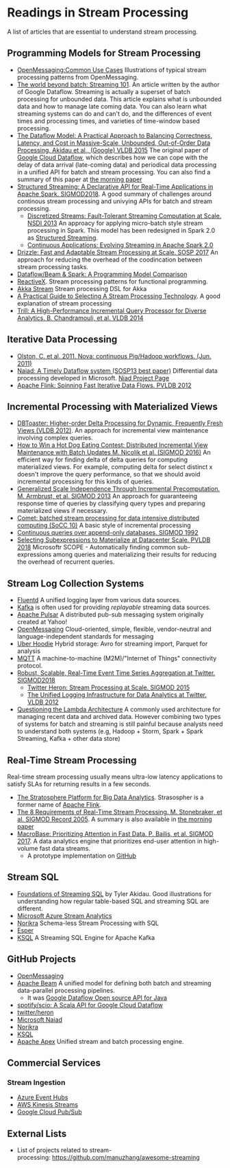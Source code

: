 # Readings in Stream Processing

A list of articles that are essential to understand stream processing.

## Programming Models for Stream Processing 
- [OpenMessaging:Common Use Cases](https://github.com/openmessaging/specification/blob/master/usecase.md) Illustrations of typical stream processing patterns from OpenMessaging.
- [The world beyond batch: Streaming 101](https://www.oreilly.com/ideas/the-world-beyond-batch-streaming-101). An article written by the author of Google Dataflow. Streaming is actually a superset of batch processing for unbounded data. This article explains what is unbounded data and how to manage late coming data. You can also learn what streaming systems can do and can't do, and the differences of event times and processing times, and varieties of time-window based processing. 
- [The Dataflow Model: A Practical Approach to Balancing Correctness, Latency, and Cost in Massive-Scale, Unbounded, Out-of-Order Data Processing. Akidau et al., (Google) VLDB 2015](http://www.vldb.org/pvldb/vol8/p1792-Akidau.pdf) The original paper of [Google Cloud Dataflow](https://cloud.google.com/dataflow/), which describes how we can cope with the delay of data arrival (late-coming data) and periodical data processing in a unified API for batch and stream processing. You can also find a summary of this paper at [the morning paper](https://blog.acolyer.org/2015/08/18/the-dataflow-model-a-practical-approach-to-balancing-correctness-latency-and-cost-in-massive-scale-unbounded-out-of-order-data-processing/)
- [Structured Streaming: A Declarative API for Real-Time Applications in Apache Spark. SIGMOD2018](https://cs.stanford.edu/~matei/papers/2018/sigmod_structured_streaming.pdf). A good summary of challenges around continous stream processing and univying APIs for batch and stream processing. 
  - [Discretized Streams: Fault-Tolerant Streaming Computation at Scale. NSDI 2013](https://people.csail.mit.edu/matei/papers/2013/sosp_spark_streaming.pdf) An approacy for applying micro-batch style stream processing in Spark. This model has been redesigned in Spark 2.0 as [Structured Streaming](https://spark-summit.org/2017/events/easy-scalable-fault-tolerant-stream-processing-with-structured-streaming-in-apache-spark/). 
  - [Continuous Applications: Evolving Streaming in Apache Spark 2.0](https://databricks.com/blog/2016/07/28/continuous-applications-evolving-streaming-in-apache-spark-2-0.html)
- [Drizzle: Fast and Adaptable Stream Processing at Scale. SOSP 2017](http://shivaram.org/publications/drizzle-sosp17.pdf) An approach for reducing the overhead of the coodincation between stream processing tasks. 
- [Dataflow/Beam & Spark: A Programming Model Comparison](https://cloud.google.com/dataflow/blog/dataflow-beam-and-spark-comparison)
- [ReactiveX](http://reactivex.io/). Stream processing patterns for functional programming.
- [Akka Stream](https://doc.akka.io/docs/akka/2.5/stream/index.html) Stream processing DSL for Akka 
- [A Practical Guide to Selecting A Stream Processing Technology](http://www.slideshare.net/ConfluentInc/a-practical-guide-to-selecting-a-stream-processing-technology). A good explanation of stream processing
- [Trill: A High-Performance Incremental Query Processor for Diverse Analytics. B. Chandramouli, et al. VLDB 2014](https://www.microsoft.com/en-us/research/publication/trill-a-high-performance-incremental-query-processor-for-diverse-analytics/)

## Iterative Data Processing
- [Olston, C. et al. 2011. Nova: continuous Pig/Hadoop workflows. (Jun. 2011)](http://infolab.stanford.edu/~olston/publications/sigmod11.pdf)
- [Naiad: A Timely Dataflow system (SOSP13 best paper)](https://cs.stanford.edu/~matei/courses/2015/6.S897/readings/naiad.pdf) Differential data processing developed in Microsoft. [Niad Project Page](https://www.microsoft.com/en-us/research/project/naiad/)
- [Apache Flink: Spinning Fast Iterative Data Flows. PVLDB 2012](http://stratosphere.eu/assets/papers/spinningFastIterativeDataFlows_12.pdf)

## Incremental Processing with Materialized Views
- [DBToaster: Higher-order Delta Processing for Dynamic, Frequently Fresh Views (VLDB 2012)](http://vldb.org/pvldb/vol5/p968_yanifahmad_vldb2012.pdf). An approach for incremental view maintenance involving complex queries.
- [How to Win a Hot Dog Eating Contest: Distributed Incremental View Maintenance with Batch Updates M. Nicolik et al. (SIGMOD 2016)](https://www.cs.ox.ac.uk/files/9133/sigmod2016-dbtoaster-batching_divm.pdf) An efficient way for finding delta of delta queries for computing materialized views. For example, computing delta for select distinct x doesn't improve the query performance, so that we should avoid incremental processing for this kinds of queries.
- [Generalized Scale Independence Through Incremental Precomputation. M. Armbrust, et al. SIGMOD 2013](http://dl.acm.org/citation.cfm?id=2465333) An approach for guaranteeing response time of queries by classifying query types and preparing materialized views if necessary.
- [Comet: batched stream processing for data intensive distributed computing (SoCC 10)](https://www.microsoft.com/en-us/research/publication/comet-batched-stream-processing-for-data-intensive-distributed-computing/) A basic style of incremental processing
- [Continuous queries over append-only databases. SIGMOD 1992](http://www.cs.brandeis.edu/~cs227b/papers/pubsub/TGNO92-Continuous.pdf)
- [Selecting Subexpressions to Materialize at Datacenter Scale. PVLDB 2018](http://www.vldb.org/pvldb/vol11/p800-jindal.pdf) Microsoftr SCOPE - Automatically finding common sub-expressions among queries and materializing their results for reducing the overhead of recurrent queries.

## Stream Log Collection Systems
- [Fluentd](https://www.fluentd.org/) A unified logging layer from various data sources.
- [Kafka](https://kafka.apache.org/) is often used for providing _replayable_ streaming data sources.
- [Apache Pulsar](https://pulsar.incubator.apache.org/) A distributed pub-sub messaging system originally
created at Yahoo!
- [OpenMessaging](https://github.com/openmessaging) Cloud-oriented, simple, flexible, vendor-neutral and language-independent standards for messaging
- [Uber Hoodie](https://github.com/uber/hoodie) Hybrid storage: Avro for streaming import, Parquet for analysis
- [MQTT](http://mqtt.org/) A machine-to-machine (M2M)/"Internet of Things" connectivity protocol.
- [Robust, Scalable, Real-Time Event Time Series Aggregation at Twitter. SIGMOD2018](https://cs.uwaterloo.ca/~jimmylin/publications/Yang_etal_SIGMOD2018.pdf)
  - [Twitter Heron: Stream Processing at Scale. SIGMOD 2015](http://dl.acm.org/citation.cfm?id=2742788)
  - [The Unified Logging Infrastructure for Data Analytics at Twitter. VLDB 2012](http://vldb.org/pvldb/vol5/p1771_georgelee_vldb2012.pdf)
- [Questioning the Lambda Architecture](https://www.oreilly.com/ideas/questioning-the-lambda-architecture) A commonly used architecture for managing recent data and archived data. However combining two types of systems for batch and streaming is still painful because analysts need to understand both systems (e.g, Hadoop + Storm, Spark + Spark Streaming, Kafka + other data store)

## Real-Time Stream Processing
Real-time stream processing usually means ultra-low latency applications to satisfy SLAs for returning results in a few seconds.

- [The Stratosphere Platform for Big Data Analytics](http://stratosphere.eu/assets/papers/2014-VLDBJ_Stratosphere_Overview.pdf). Strasospher is a former name of [Apache Flink](https://flink.apache.org/).
- [The 8 Requirements of Real-Time Stream Processing. M. Stonebraker, et al. SIGMOD Record 2005](http://cs.brown.edu/~ugur/8rulesSigRec.pdf). A summary is also available in [the morning paper](https://blog.acolyer.org/2014/12/03/the-8-requirements-of-real-time-stream-processing/)
- [MacroBase: Prioritizing Attention in Fast Data. P. Bailis, et al. SIGMOD 2017](http://www.bailis.org/papers/macrobase-sigmod2017.pdf). A data analytics engine that prioritizes end-user attention in high-volume fast data streams.
  - A prototype implementation on [GitHub](https://github.com/stanford-futuredata/macrobase)
 
## Stream SQL
- [Foundations of Streaming SQL](http://s.apache.org/streaming-sql-strata-nyc) by Tyler Akidau. Good illustrations for understanding how regular table-based SQL and streaming SQL are different.
- [Microsoft Azure Stream Analytics](https://azure.microsoft.com/en-us/services/stream-analytics/)
- [Norikra](http://norikra.github.io/) Schema-less Stream Processing with SQL
- [Esper](http://www.espertech.com/esper/)
- [KSQL](https://github.com/confluentinc/ksql) A Streaming SQL Engine for Apache Kafka

## GitHub Projects
- [OpenMessaging](https://github.com/openmessaging)
- [Apache Beam](https://github.com/apache/beam) A unified model for defining both batch and streaming data-parallel processing pipelines.
  - It was [Google Dataflow Open source API for Java](https://github.com/GoogleCloudPlatform/DataflowJavaSDK)
- [spotify/scio: A Scala API for Google Cloud Dataflow](https://github.com/spotify/scio)
- [twitter/heron](https://github.com/twitter/heron)
- [Microsoft Naiad](https://github.com/MicrosoftResearch/Naiad)
- [Norikra](http://norikra.github.io/)
- [KSQL](https://github.com/confluentinc/ksql)
- [Apache Apex](https://apex.apache.org/) Unified stream and batch processing engine.

## Commercial Services
### Stream Ingestion
- [Azure Event Hubs](https://docs.microsoft.com/en-us/azure/event-hubs/event-hubs-what-is-event-hubs)
- [AWS Kinesis Streams](https://aws.amazon.com/kinesis/data-streams/)
- [Google Cloud Pub/Sub](https://cloud.google.com/pubsub/)

## External Lists
- List of projects related to stream-processing: https://github.com/manuzhang/awesome-streaming
